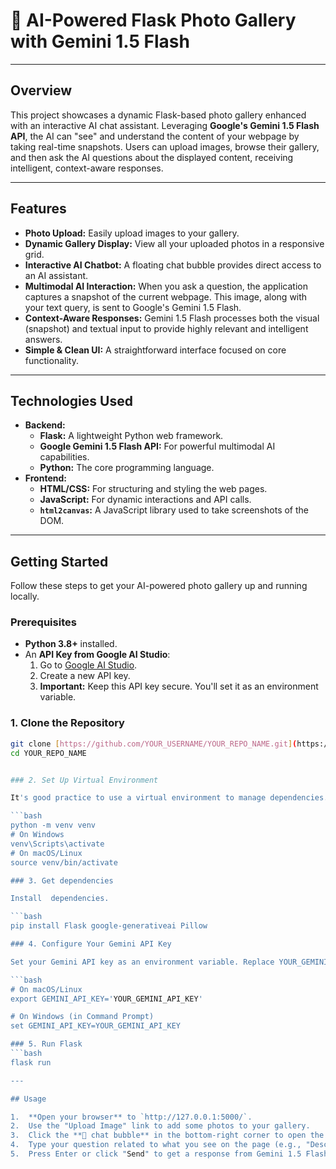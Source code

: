 # 📸 AI-Powered Flask Photo Gallery with Gemini 1.5 Flash

---

## Overview

This project showcases a dynamic Flask-based photo gallery enhanced with an interactive AI chat assistant. Leveraging **Google's Gemini 1.5 Flash API**, the AI can "see" and understand the content of your webpage by taking real-time snapshots. Users can upload images, browse their gallery, and then ask the AI questions about the displayed content, receiving intelligent, context-aware responses.

---

## Features

* **Photo Upload:** Easily upload images to your gallery.
* **Dynamic Gallery Display:** View all your uploaded photos in a responsive grid.
* **Interactive AI Chatbot:** A floating chat bubble provides direct access to an AI assistant.
* **Multimodal AI Interaction:** When you ask a question, the application captures a snapshot of the current webpage. This image, along with your text query, is sent to Google's Gemini 1.5 Flash.
* **Context-Aware Responses:** Gemini 1.5 Flash processes both the visual (snapshot) and textual input to provide highly relevant and intelligent answers.
* **Simple & Clean UI:** A straightforward interface focused on core functionality.

---

## Technologies Used

* **Backend:**
    * **Flask:** A lightweight Python web framework.
    * **Google Gemini 1.5 Flash API:** For powerful multimodal AI capabilities.
    * **Python:** The core programming language.
* **Frontend:**
    * **HTML/CSS:** For structuring and styling the web pages.
    * **JavaScript:** For dynamic interactions and API calls.
    * **`html2canvas`:** A JavaScript library used to take screenshots of the DOM.

---

## Getting Started

Follow these steps to get your AI-powered photo gallery up and running locally.

### Prerequisites

* **Python 3.8+** installed.
* An **API Key from Google AI Studio**:
    1.  Go to [Google AI Studio](https://aistudio.google.com/app/apikey).
    2.  Create a new API key.
    3.  **Important:** Keep this API key secure. You'll set it as an environment variable.

### 1. Clone the Repository

```bash
git clone [https://github.com/YOUR_USERNAME/YOUR_REPO_NAME.git](https://github.com/YOUR_USERNAME/YOUR_REPO_NAME.git)
cd YOUR_REPO_NAME


### 2. Set Up Virtual Environment

It's good practice to use a virtual environment to manage dependencies.

```bash
python -m venv venv
# On Windows
venv\Scripts\activate
# On macOS/Linux
source venv/bin/activate

### 3. Get dependencies

Install  dependencies.

```bash
pip install Flask google-generativeai Pillow

### 4. Configure Your Gemini API Key

Set your Gemini API key as an environment variable. Replace YOUR_GEMINI_API_KEY with the actual key you obtained from Google AI Studio.

```bash
# On macOS/Linux
export GEMINI_API_KEY='YOUR_GEMINI_API_KEY'

# On Windows (in Command Prompt)
set GEMINI_API_KEY=YOUR_GEMINI_API_KEY

### 5. Run Flask
```bash
flask run

---

## Usage

1.  **Open your browser** to `http://127.0.0.1:5000/`.
2.  Use the "Upload Image" link to add some photos to your gallery.
3.  Click the **💬 chat bubble** in the bottom-right corner to open the AI assistant.
4.  Type your question related to what you see on the page (e.g., "Describe the images in the gallery," "What's the main color of the header?").
5.  Press Enter or click "Send" to get a response from Gemini 1.5 Flash!
